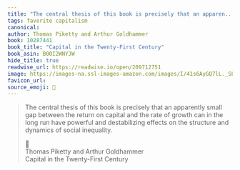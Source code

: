 ```yaml
---
title: "The central thesis of this book is precisely that an apparen..."
tags: favorite capitalism
canonical: 
author: Thomas Piketty and Arthur Goldhammer
book: 10287441
book_title: "Capital in the Twenty-First Century"
book_asin: B00I2WNYJW
hide_title: true
readwise_url: https://readwise.io/open/209712751
image: https://images-na.ssl-images-amazon.com/images/I/41s6AyGQ7lL._SL200_.jpg
favicon_url: 
source_emoji: 📕
---
```


> The central thesis of this book is precisely that an apparently small gap between the return on capital and the rate of growth can in the long run have powerful and destabilizing effects on the structure and dynamics of social inequality.
> <div class="quoteback-footer"><div class="quoteback-avatar"><span class="mini-emoji"> 📕</span></div><div class="quoteback-metadata"><div class="metadata-inner"><span style="display:none">FROM:</span><div aria-label="Thomas Piketty and Arthur Goldhammer" class="quoteback-author"> Thomas Piketty and Arthur Goldhammer</div><div aria-label="Capital in the Twenty-First Century" class="quoteback-title"> Capital in the Twenty-First Century</div></div></div></div>